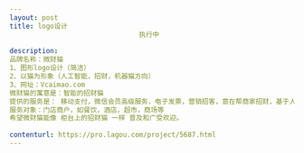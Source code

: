 ```yaml
---                
layout: post       
title: logo设计
                                执行中
           
description: 
品牌名称：微财猫
1、图形logo设计（简洁）
2、以猫为形象（人工智能，招财，机器猫方向）
3、网址：Vcaimao.com
微财猫的寓意是：智能的招财猫
提供的服务是： 移动支付，微信会员高级服务，电子发票，营销招客，意在帮商家招财，基于人工智能的客户管理，商业服务机器人方向。
服务对象：门店商户，如餐饮，酒店，超市，商场等
希望微财猫能像 柜台上的招财猫 一样 普及和广受欢迎。
     
contenturl: https://pro.lagou.com/project/5687.html      
---                 
```

